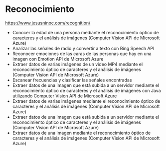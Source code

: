 # Reconocimiento

https://www.jesusninoc.com/recognition/

- Conocer la edad de una persona mediante el reconocimiento óptico de caracteres y el análisis de imágenes (Computer Vision API de Microsoft Azure)
- Analizar las señales de radio y convertir a texto con Bing Speech API
- Reconocer emociones de las caras de las personas que hay en una imagen con Emotion API de Microsoft Azure
- Extraer datos de varias imágenes de un vídeo MP4 mediante el reconocimiento óptico de caracteres y el análisis de imágenes (Computer Vision API de Microsoft Azure)
- Escanear frecuencias y clasificar las señales encontradas
- Extraer datos de una imagen que está subida a un servidor mediante el reconocimiento óptico de caracteres y el análisis de imágenes con Java utilizando Computer Vision API de Microsoft Azure
- Extraer datos de varias imágenes mediante el reconocimiento óptico de caracteres y el análisis de imágenes (Computer Vision API de Microsoft Azure)
- Extraer datos de una imagen que está subida a un servidor mediante el reconocimiento óptico de caracteres y el análisis de imágenes (Computer Vision API de Microsoft Azure)
- Extraer datos de una imagen mediante el reconocimiento óptico de caracteres y el análisis de imágenes (Computer Vision API de Microsoft Azure)
